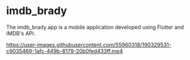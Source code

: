 # imdb_brady
 
The imdb_brady app is a mobile application developed using Flutter and IMDB's API.


https://user-images.githubusercontent.com/55960318/190329531-c9035469-1afc-449b-8179-20b0fed433ff.mp4
